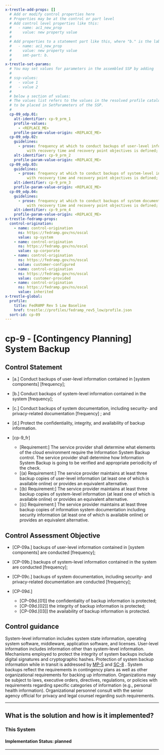 ```yaml
---
x-trestle-add-props: []
  # Add or modify control properties here
  # Properties may be at the control or part level
  # Add control level properties like this:
  #   - name: ac1_new_prop
  #     value: new property value
  #
  # Add properties to a statement part like this, where "b." is the label of the target statement part
  #   - name: ac1_new_prop
  #     value: new property value
  #     smt-part: b.
  #
x-trestle-set-params:
  # You may set values for parameters in the assembled SSP by adding
  #
  # ssp-values:
  #   - value 1
  #   - value 2
  #
  # below a section of values:
  # The values list refers to the values in the resolved profile catalog, and the ssp-values represent new values
  # to be placed in SetParameters of the SSP.
  #
  cp-09_odp.01:
    alt-identifier: cp-9_prm_1
    profile-values:
      - <REPLACE_ME>
    profile-param-value-origin: <REPLACE_ME>
  cp-09_odp.02:
    guidelines:
      - prose: frequency at which to conduct backups of user-level information consistent
          with recovery time and recovery point objectives is defined;
    alt-identifier: cp-9_prm_2
    profile-param-value-origin: <REPLACE_ME>
  cp-09_odp.03:
    guidelines:
      - prose: frequency at which to conduct backups of system-level information consistent
          with recovery time and recovery point objectives is defined;
    alt-identifier: cp-9_prm_3
    profile-param-value-origin: <REPLACE_ME>
  cp-09_odp.04:
    guidelines:
      - prose: frequency at which to conduct backups of system documentation consistent
          with recovery time and recovery point objectives is defined;
    alt-identifier: cp-9_prm_4
    profile-param-value-origin: <REPLACE_ME>
x-trestle-fedramp-props:
  control-origination:
    - name: control-origination
      ns: https://fedramp.gov/ns/oscal
      value: sp-system
    - name: control-origination
      ns: https://fedramp.gov/ns/oscal
      value: sp-corporate
    - name: control-origination
      ns: https://fedramp.gov/ns/oscal
      value: customer-configured
    - name: control-origination
      ns: https://fedramp.gov/ns/oscal
      value: customer-provided
    - name: control-origination
      ns: https://fedramp.gov/ns/oscal
      value: inherited
x-trestle-global:
  profile:
    title: FedRAMP Rev 5 Low Baseline
    href: trestle://profiles/fedramp_rev5_low/profile.json
  sort-id: cp-09
---
```


# cp-9 - \[Contingency Planning\] System Backup

## Control Statement

- \[a.\] Conduct backups of user-level information contained in [system components] [frequency];

- \[b.\] Conduct backups of system-level information contained in the system [frequency];

- \[c.\] Conduct backups of system documentation, including security- and privacy-related documentation [frequency] ; and

- \[d.\] Protect the confidentiality, integrity, and availability of backup information.

- \[cp-9_fr\]

  - \[Requirement:\] The service provider shall determine what elements of the cloud environment require the Information System Backup control. The service provider shall determine how Information System Backup is going to be verified and appropriate periodicity of the check.
  - \[(a) Requirement:\] The service provider maintains at least three backup copies of user-level information (at least one of which is available online) or provides an equivalent alternative.
  - \[(b) Requirement:\] The service provider maintains at least three backup copies of system-level information (at least one of which is available online) or provides an equivalent alternative.
  - \[(c) Requirement:\] The service provider maintains at least three backup copies of information system documentation including security information (at least one of which is available online) or provides an equivalent alternative.

## Control Assessment Objective

- \[CP-09a.\] backups of user-level information contained in [system components] are conducted [frequency];

- \[CP-09b.\] backups of system-level information contained in the system are conducted [frequency];

- \[CP-09c.\] backups of system documentation, including security- and privacy-related documentation are conducted [frequency];

- \[CP-09d.\]

  - \[CP-09d.[01]\] the confidentiality of backup information is protected;
  - \[CP-09d.[02]\] the integrity of backup information is protected;
  - \[CP-09d.[03]\] the availability of backup information is protected.

## Control guidance

System-level information includes system state information, operating system software, middleware, application software, and licenses. User-level information includes information other than system-level information. Mechanisms employed to protect the integrity of system backups include digital signatures and cryptographic hashes. Protection of system backup information while in transit is addressed by [MP-5](#mp-5) and [SC-8](#sc-8) . System backups reflect the requirements in contingency plans as well as other organizational requirements for backing up information. Organizations may be subject to laws, executive orders, directives, regulations, or policies with requirements regarding specific categories of information (e.g., personal health information). Organizational personnel consult with the senior agency official for privacy and legal counsel regarding such requirements.

______________________________________________________________________

## What is the solution and how is it implemented?

<!-- For implementation status enter one of: implemented, partial, planned, alternative, not-applicable -->

<!-- Note that the list of rules under ### Rules: is read-only and changes will not be captured after assembly to JSON -->

### This System

<!-- Add implementation prose for the main This System component for control: cp-9 -->

#### Implementation Status: planned

______________________________________________________________________
